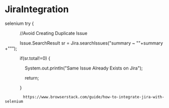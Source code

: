 # JiraIntegration
selenium
try {

            //Avoid Creating Duplicate Issue

            Issue.SearchResult sr = Jira.searchIssues("summary ~ \""+summary+"\"");

            if(sr.total!=0) {

                System.out.println("Same Issue Already Exists on Jira");

                return;

            }
            
            
            https://www.browserstack.com/guide/how-to-integrate-jira-with-selenium

